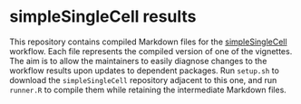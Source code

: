 # simpleSingleCell results

This repository contains compiled Markdown files for the [simpleSingleCell](http://bioconductor.org/packages/devel/workflows/html/simpleSingleCell.html) workflow.
Each file represents the compiled version of one of the vignettes.
The aim is to allow the maintainers to easily diagnose changes to the workflow results upon updates to dependent packages.
Run `setup.sh` to download the `simpleSingleCell` repository adjacent to this one, and run `runner.R` to compile them while retaining the intermediate Markdown files.
